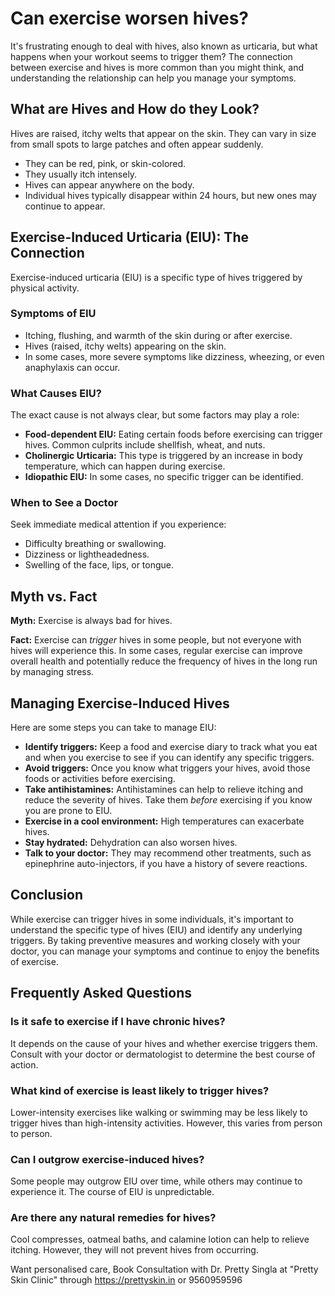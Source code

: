 # Can exercise worsen hives?

It's frustrating enough to deal with hives, also known as urticaria, but what happens when your workout seems to trigger them? The connection between exercise and hives is more common than you might think, and understanding the relationship can help you manage your symptoms.

## What are Hives and How do they Look?

Hives are raised, itchy welts that appear on the skin. They can vary in size from small spots to large patches and often appear suddenly.

*   They can be red, pink, or skin-colored.
*   They usually itch intensely.
*   Hives can appear anywhere on the body.
*   Individual hives typically disappear within 24 hours, but new ones may continue to appear.

## Exercise-Induced Urticaria (EIU): The Connection

Exercise-induced urticaria (EIU) is a specific type of hives triggered by physical activity.

### Symptoms of EIU

*   Itching, flushing, and warmth of the skin during or after exercise.
*   Hives (raised, itchy welts) appearing on the skin.
*   In some cases, more severe symptoms like dizziness, wheezing, or even anaphylaxis can occur.

### What Causes EIU?

The exact cause is not always clear, but some factors may play a role:

*   **Food-dependent EIU:** Eating certain foods before exercising can trigger hives. Common culprits include shellfish, wheat, and nuts.
*   **Cholinergic Urticaria:** This type is triggered by an increase in body temperature, which can happen during exercise.
*   **Idiopathic EIU:** In some cases, no specific trigger can be identified.

### When to See a Doctor

Seek immediate medical attention if you experience:

*   Difficulty breathing or swallowing.
*   Dizziness or lightheadedness.
*   Swelling of the face, lips, or tongue.

## Myth vs. Fact

**Myth:** Exercise is always bad for hives.

**Fact:** Exercise can *trigger* hives in some people, but not everyone with hives will experience this. In some cases, regular exercise can improve overall health and potentially reduce the frequency of hives in the long run by managing stress.

## Managing Exercise-Induced Hives

Here are some steps you can take to manage EIU:

*   **Identify triggers:** Keep a food and exercise diary to track what you eat and when you exercise to see if you can identify any specific triggers.
*   **Avoid triggers:** Once you know what triggers your hives, avoid those foods or activities before exercising.
*   **Take antihistamines:** Antihistamines can help to relieve itching and reduce the severity of hives. Take them *before* exercising if you know you are prone to EIU.
*   **Exercise in a cool environment:** High temperatures can exacerbate hives.
*   **Stay hydrated:** Dehydration can also worsen hives.
*   **Talk to your doctor:** They may recommend other treatments, such as epinephrine auto-injectors, if you have a history of severe reactions.

## Conclusion

While exercise can trigger hives in some individuals, it's important to understand the specific type of hives (EIU) and identify any underlying triggers. By taking preventive measures and working closely with your doctor, you can manage your symptoms and continue to enjoy the benefits of exercise.

## Frequently Asked Questions

### Is it safe to exercise if I have chronic hives?

It depends on the cause of your hives and whether exercise triggers them. Consult with your doctor or dermatologist to determine the best course of action.

### What kind of exercise is least likely to trigger hives?

Lower-intensity exercises like walking or swimming may be less likely to trigger hives than high-intensity activities. However, this varies from person to person.

### Can I outgrow exercise-induced hives?

Some people may outgrow EIU over time, while others may continue to experience it. The course of EIU is unpredictable.

### Are there any natural remedies for hives?

Cool compresses, oatmeal baths, and calamine lotion can help to relieve itching. However, they will not prevent hives from occurring.

Want personalised care, Book Consultation with Dr. Pretty Singla at "Pretty Skin Clinic" through https://prettyskin.in or 9560959596
